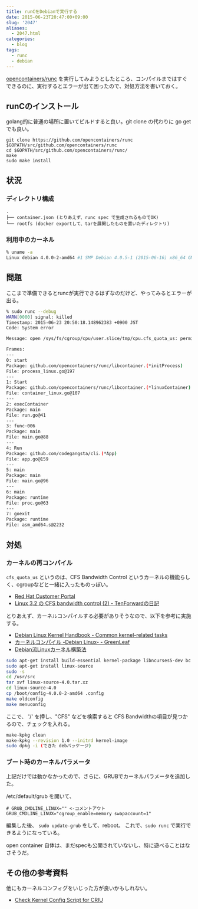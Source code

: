 ```yaml
---
title: runCをDebianで実行する
date: 2015-06-23T20:47:00+09:00
slug: '2047'
aliases:
  - 2047.html
categories:
  - blog
tags:
  - runc
  - debian
---
```


[opencontainers/runc](https://github.com/opencontainers/runc) を実行してみようとしたところ、コンパイルまではすぐできるのに、実行するとエラーが出て困ったので、対処方法を書いておく。




## runCのインストール
golang的に普通の場所に置いてビルドすると良い。git clone の代わりに go getでも良い。

```
git clone https://github.com/opencontainers/runc $GOPATH/src/github.com/opencontainers/runc
cd $GOPATH/src/github.com/opencontainers/runc/
make
sudo make install
```

## 状況
### ディレクトリ構成
```
.
├── container.json (とりあえず、runc spec で生成されるものでOK)
└── rootfs (docker exportして、tarを展開したものを置いたディレクトリ)
```

### 利用中のカーネル
```sh
% uname -a
Linux debian 4.0.0-2-amd64 #1 SMP Debian 4.0.5-1 (2015-06-16) x86_64 GNU/Linux
```


## 問題
ここまで準備できるとruncが実行できるはずなのだけど、やってみるとエラーが出る。

```sh
% sudo runc --debug
WARN[0000] signal: killed
Timestamp: 2015-06-23 20:50:18.148962383 +0900 JST
Code: System error

Message: open /sys/fs/cgroup/cpu/user.slice/tmp/cpu.cfs_quota_us: permission denied

Frames:
---
0: start
Package: github.com/opencontainers/runc/libcontainer.(*initProcess)
File: process_linux.go@197
---
1: Start
Package: github.com/opencontainers/runc/libcontainer.(*linuxContainer)
File: container_linux.go@107
---
2: execContainer
Package: main
File: run.go@41
---
3: func·006
Package: main
File: main.go@88
---
4: Run
Package: github.com/codegangsta/cli.(*App)
File: app.go@159
---
5: main
Package: main
File: main.go@96
---
6: main
Package: runtime
File: proc.go@63
---
7: goexit
Package: runtime
File: asm_amd64.s@2232
```

## 対処
### カーネルの再コンパイル
`cfs_quota_us` というのは、CFS Bandwidth Control というカーネルの機能らしく、cgroupなどと一緒に入ったものっぽい。

- [Red Hat Customer Portal](https://access.redhat.com/documentation/ja-JP/Red_Hat_Enterprise_Linux/6/html/Resource_Management_Guide/sec-cpu.html)
- [Linux 3.2 の CFS bandwidth control (2) - TenForwardの日記](http://d.hatena.ne.jp/defiant/20120116/1326703352)

とりあえず、カーネルコンパイルする必要がありそうなので、以下を参考に実施する。

- [Debian Linux Kernel Handbook - Common kernel-related tasks](http://kernel-handbook.alioth.debian.org/ch-common-tasks.html)
- [カーネルコンパイル -Debian Linux- - GreenLeaf](http://greenleaf.sakuraweb.com/index.php?%E3%82%AB%E3%83%BC%E3%83%8D%E3%83%AB%E3%82%B3%E3%83%B3%E3%83%91%E3%82%A4%E3%83%AB%20-Debian%20Linux-)
- [Debian流Linuxカーネル構築法](http://www.foxking.org/oldsite/pc/kernel-deb.html)

```sh
sudo apt-get install build-essential kernel-package libncurses5-dev bc
sudo apt-get install linux-source
sudo -s
cd /usr/src
tar xvf linux-source-4.0.tar.xz
cd linux-source-4.0
cp /boot/config-4.0.0-2-amd64 .config
make oldconfig
make menuconfig
```
ここで、 '/' を押し、"CFS" などを検索すると CFS Bandwidthの項目が見つかるので、チェックを入れる。

```sh
make-kpkg clean
make-kpkg --revision 1.0 --initrd kernel-image 
sudo dpkg -i (できた debパッケージ)
```

### ブート時のカーネルパラメータ
上記だけでは動かなかったので、さらに、GRUBでカーネルパラメータを追加した。

/etc/default/grub を開いて、
```
# GRUB_CMDLINE_LINUX="" <-コメントアウト
GRUB_CMDLINE_LINUX="cgroup_enable=memory swapaccount=1"
```
編集した後、 `sudo update-grub` をして、reboot。
これで、`sudo runc` で実行できるようになっている。


open container 自体は、まだspecも公開されていないし、特に遊べることはなさそうだ。

## その他の参考資料
他にもカーネルコンフィグをいじった方が良いかもしれない。

- [Check Kernel Config Script for CRIU](https://gist.github.com/mapk0y/2d1b7537b6c6d1c8e7f9)
